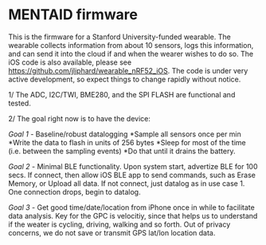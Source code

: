 # MENTAID firmware

This is the firmware for a Stanford University-funded wearable. The wearable collects information from about 10 sensors, logs this information, and can send it into the cloud if and when the wearer wishes to do so. The iOS code is also available, please see https://github.com/jliphard/wearable_nRF52_iOS. The code is under very active development, so expect things to change rapidly without notice. 

1/ The ADC, I2C/TWI, BME280, and the SPI FLASH are functional and tested. 

2/ The goal right now is to have the device:

_Goal 1_ - Baseline/robust datalogging
*Sample all sensors once per min
*Write the data to flash in units of 256 bytes 
*Sleep for most of the time (i.e. between the sampling events)
*Do that until it drains the battery. 

_Goal 2_ - Minimal BLE functionality. Upon system start, advertize BLE for 100 secs. If connect, then allow iOS BLE app to send commands, such as Erase Memory, or Upload all data. If not connect, just datalog as in use case 1. One connection drops, begin to datalog.

_Goal 3_ - Get good time/date/location from iPhone once in while to facilitate data analysis. Key for the GPC is velocitiy, since that helps us to understand if the weater is cycling, driving, walking and so forth. Out of privacy concerns, we do not save or transmit GPS lat/lon location data.

